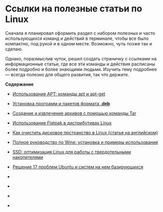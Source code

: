 # Ссылки на полезные статьи по Linux

Сначала я планировал оформить раздел с набором полезных и часто использующихся команд и действий в терминале, чтобы все было компактно, под рукой и в одном месте. Возможно, чуть позже так и сделаю.

Однако, поразмыслив чуток, решил создать страничку с ссылками на информационные статьи, где все эти команды и действия расписаны более подробно и более знающими людьми. Изучить тему подробнее — всегда полезно для общего развития, так что держите.

**Содержание**

* [Использование APT: команды apt и apt-get](https://pingvinus.ru/note/apt)

* [Установка программ и пакетов формата **.deb**](https://help.reg.ru/support/servery-vps/oblachnyye-servery/ustanovka-programmnogo-obespecheniya/ustanovka-programm-i-paketov-formata-deb)

* [Создание и извлечение архивов с помощью команды Tar](https://sukachoff.ru/windows/sozdanie-i-izvlechenie-arhivov-s-pomoshchyu-komandy-tar-v-linux-arhivirovanie-failov/)

* [Использование Flatpak в дистрибутивах Linux](https://linuxcool.net/instrukczii/ispolzovanie-flatpak-v-ubuntu-i-drugih-distributivah-linux/)

* [Как очистить дисковое прстранство в Linux (статья на английском)](https://www.simplified.guide/linux/disk-usage-clear)

* [Полное руководство по Wine: установка и примеры использования](https://hackware.ru/?p=13977)

* [SSD: оптимизация Linux для работы с твердотельными накопителями](https://linux-faq.ru/page/ssd-optimizaciya-distributivov-dlya-raboty-s-tverdotelnymi-nakopitelyami)

* [Решение 17 проблем Ubuntu и систем на нем базирующихся](https://linux-faq.ru/page/reshenie-17-problem-ubuntu-i-linux-mint)

* []()

* []()

* []()

* []()



